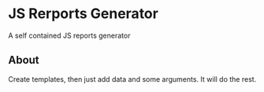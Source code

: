 # JS Rerports Generator
A self contained JS reports generator

## About
Create templates, then just add data and some arguments. It will do the rest.

